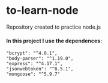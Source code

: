 # to-learn-node
Repository created to practice node.js

#### In this project I use the dependences:
    "bcrypt": "^4.0.1",
    "body-parser": "^1.19.0",
    "express": "^4.17.1",
    "jsonwebtoken": "^8.5.1",
    "mongoose": "^5.9.7"
